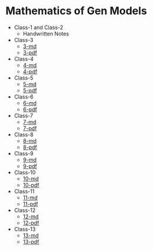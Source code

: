 # Mathematics of Gen Models

- Class-1 and Class-2
  - Handwritten Notes
- Class-3
  - [3-md](Class-3/19-01.md)
  - [3-pdf](Class-3/19-01.pdf)
- Class-4
  - [4-md](Class-4/23-01.md)
  - [4-pdf](Class-4/23-01.pdf)
- Class-5
  - [5-md](Class-5/30-01.md)
  - [5-pdf](Class-5/30-01.pdf)
- Class-6
  - [6-md](Class-6/06-02.md)
  - [6-pdf](Class-6/06-02.pdf)
- Class-7
  - [7-md](Class-7/09-02.md)
  - [7-pdf](Class-7/09-02.pdf)
- Class-8
  - [8-md](Class-8/13-02.md)
  - [8-pdf](Class-8/13-02.pdf)
- Class-9
  - [9-md](Class-9/16-02.md)
  - [9-pdf](Class-9/16-02.pdf)
- Class-10
  - [10-md](Class-10/20-02.md)
  - [10-pdf](Class-10/20-02.pdf)
- Class-11
  - [11-md](Class-11/23-02.md)
  - [11-pdf](Class-11/23-02.pdf)
- Class-12
  - [12-md](Class-12/06-03.md)
  - [12-pdf](Class-12/06-03.pdf)
- Class-13
  - [13-md](Class-13/09-03.md)
  - [13-pdf](Class-13/09-03.pdf)
